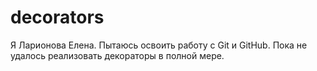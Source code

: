 # decorators
Я Ларионова Елена. Пытаюсь освоить работу с Git и GitHub. 
Пока не удалось реализовать декораторы в полной мере.
